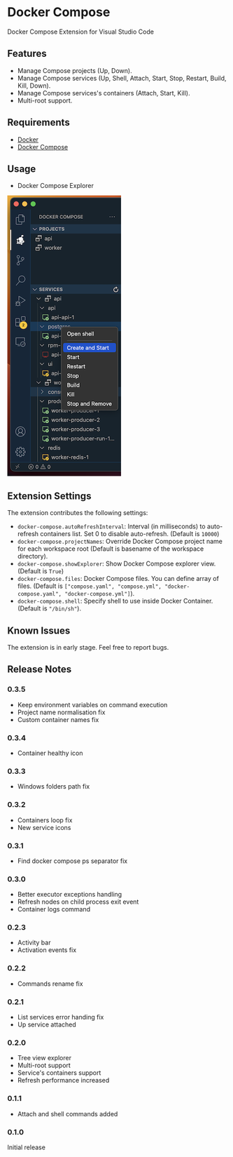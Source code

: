 # Docker Compose

Docker Compose Extension for Visual Studio Code

## Features

* Manage Compose projects (Up, Down).
* Manage Compose services (Up, Shell, Attach, Start, Stop, Restart, Build, Kill, Down).
* Manage Compose services's containers (Attach, Start, Kill).
* Multi-root support.

## Requirements

* [Docker](https://www.docker.com/)
* [Docker Compose](https://docs.docker.com/compose/)

## Usage

* Docker Compose Explorer

![explorer](images/explorer.png)

## Extension Settings

The extension contributes the following settings:

* `docker-compose.autoRefreshInterval`: Interval (in milliseconds) to auto-refresh containers list. Set 0 to disable auto-refresh. (Default is `10000`)
* `docker-compose.projectNames`: Override Docker Compose project name for each workspace root (Default is basename of the workspace directory).
* `docker-compose.showExplorer`: Show Docker Compose explorer view. (Default is `True`)
* `docker-compose.files`: Docker Compose files. You can define array of files. (Default is `["compose.yaml", "compose.yml", "docker-compose.yaml", "docker-compose.yml"]`).
* `docker-compose.shell`: Specify shell to use inside Docker Container. (Default is `"/bin/sh"`).

## Known Issues

The extension is in early stage. Feel free to report bugs.

## Release Notes

### 0.3.5

* Keep environment variables on command execution
* Project name normalisation fix
* Custom container names fix

### 0.3.4

* Container healthy icon

### 0.3.3

* Windows folders path fix

### 0.3.2

* Containers loop fix
* New service icons

### 0.3.1

* Find docker compose ps separator fix

### 0.3.0

* Better executor exceptions handling
* Refresh nodes on child process exit event
* Container logs command

### 0.2.3

* Activity bar
* Activation events fix

### 0.2.2

* Commands rename fix

### 0.2.1

* List services error handing fix
* Up service attached

### 0.2.0

* Tree view explorer
* Multi-root support
* Service's containers support
* Refresh performance increased

### 0.1.1

* Attach and shell commands added

### 0.1.0

Initial release
